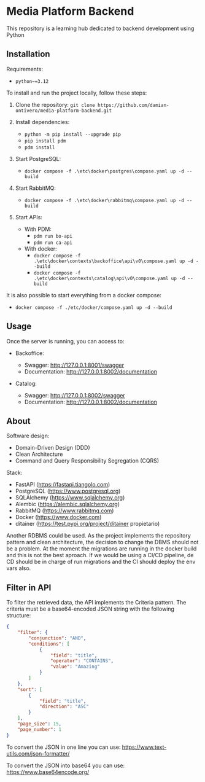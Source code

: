 # Media Platform Backend

This repository is a learning hub dedicated to backend development using Python

## Installation

Requirements:

- `python~=3.12`

To install and run the project locally, follow these steps:

1. Clone the repository: `git clone https://github.com/damian-ontivero/media-platform-backend.git`

2. Install dependencies:
    - `python -m pip install --upgrade pip`
    - `pip install pdm`
    - `pdm install`
3. Start PostgreSQL:
    - `docker compose -f .\etc\docker\postgres\compose.yaml up -d --build`
4. Start RabbitMQ:
    - `docker compose -f .\etc\docker\rabbitmq\compose.yaml up -d --build`
5. Start APIs:
    - With PDM:
        - `pdm run bo-api`
        - `pdm run ca-api`
    - With docker:
        - `docker compose -f .\etc\docker\contexts\backoffice\api\v0\compose.yaml up -d --build`
        - `docker compose -f .\etc\docker\contexts\catalog\api\v0\compose.yaml up -d --build`

It is also possible to start everything from a docker compose:
- `docker compose -f ./etc/docker/compose.yaml up -d --build`

## Usage

Once the server is running, you can access to:

- Backoffice:
    - Swagger: http://127.0.0.1:8001/swagger
    - Documentation: http://127.0.0.1:8002/documentation

- Catalog:
    - Swagger: http://127.0.0.1:8002/swagger
    - Documentation: http://127.0.0.1:8002/documentation


## About

Software design:

- Domain-Driven Design (DDD)
- Clean Architecture
- Command and Query Responsibility Segregation (CQRS)

Stack:

- FastAPI (https://fastapi.tiangolo.com)
- PostgreSQL (https://www.postgresql.org)
- SQLAlchemy (https://www.sqlalchemy.org)
- Alembic (https://alembic.sqlalchemy.org)
- RabbitMQ (https://www.rabbitmq.com)
- Docker (https://www.docker.com)
- ditainer (https://test.pypi.org/project/ditainer propietario)

Another RDBMS could be used.
As the project implements the repository pattern and clean architecture, the decision to change the
DBMS should not be a problem. At the moment the migrations are running in the docker build and this is not the best aproach.
If we would be using a CI/CD pipeline, de CD should be in charge of run migrations and the CI should deploy the env vars also.


## Filter in API

To filter the retrieved data, the API implements the Criteria pattern.
The criteria must be a base64-encoded JSON string with the following structure:

```json
{
    "filter": {
        "conjunction": "AND",
        "conditions": [
            {
                "field": "title",
                "operator": "CONTAINS",
                "value": "Amazing"
            }
        ]
    },
    "sort": [
        {
            "field": "title",
            "direction": "ASC"
        }
    ],
    "page_size": 15,
    "page_number": 1
}
```

To convert the JSON in one line you can use: https://www.text-utils.com/json-formatter/

To convert the JSON into base64 you can use: https://www.base64encode.org/
